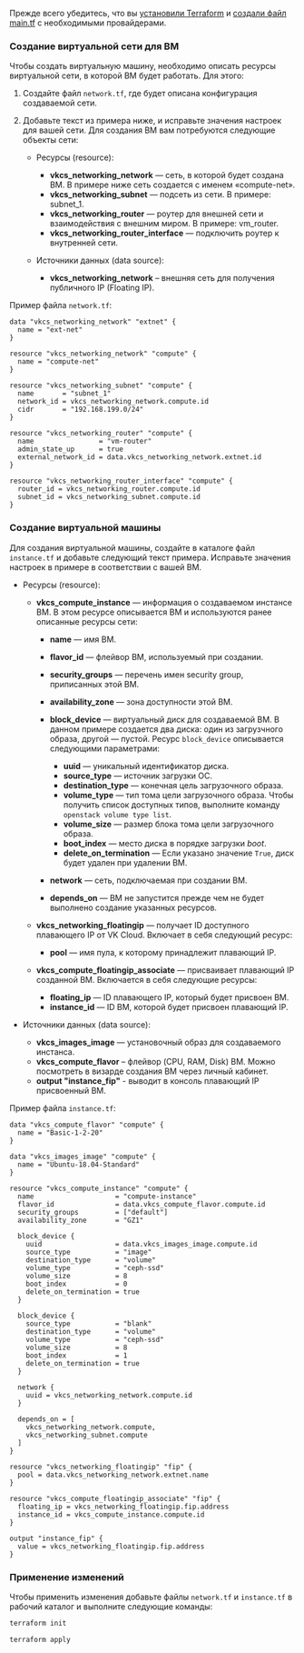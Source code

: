 <warn>

Прежде всего убедитесь, что вы [установили Terraform](../../quick-start/preparation) и [создали файл main.tf](../../quick-start/configuration) с необходимыми провайдерами.

</warn>

### Создание виртуальной сети для ВМ

Чтобы создать виртуальную машину, необходимо описать ресурсы виртуальной сети, в которой ВМ будет работать. Для этого:

1. Создайте файл `network.tf`, где будет описана конфигурация создаваемой сети.
2. Добавьте текст из примера ниже, и исправьте значения настроек для вашей сети. Для создания ВМ вам потребуются следующие объекты сети:

   - Ресурсы (resource):

     - **vkcs_networking_network** — сеть, в которой будет создана ВМ. В примере ниже сеть создается с именем «compute-net».
     - **vkcs_networking_subnet** — подсеть из сети. В примере: subnet_1.
     - **vkcs_networking_router** — роутер для внешней сети и взаимодействия с внешним миром. В примере: vm_router.
     - **vkcs_networking_router_interface** — подключить роутер к внутренней сети.

   - Источники данных (data source):

     - **vkcs_networking_network** – внешняя сеть для получения публичного IP (Floating IP).

Пример файла `network.tf`:

```hcl
data "vkcs_networking_network" "extnet" {
  name = "ext-net"
}

resource "vkcs_networking_network" "compute" {
  name = "compute-net"
}

resource "vkcs_networking_subnet" "compute" {
  name       = "subnet_1"
  network_id = vkcs_networking_network.compute.id
  cidr       = "192.168.199.0/24"
}

resource "vkcs_networking_router" "compute" {
  name                = "vm-router"
  admin_state_up      = true
  external_network_id = data.vkcs_networking_network.extnet.id
}

resource "vkcs_networking_router_interface" "compute" {
  router_id = vkcs_networking_router.compute.id
  subnet_id = vkcs_networking_subnet.compute.id
}
```

### Создание виртуальной машины

Для создания виртуальной машины, создайте в каталоге файл `instance.tf` и добавьте следующий текст примера. Исправьте значения настроек в примере в соответствии с вашей ВМ.

- Ресурсы (resource):

  - **vkcs_compute_instance** — информация о создаваемом инстансе ВМ. В этом ресурсе описывается ВМ и используются ранее описанные ресурсы сети:

    - **name** — имя ВМ.
    - **flavor_id** — флейвор ВМ, используемый при создании.
    - **security_groups** — перечень имен security group, приписанных этой ВМ.
    - **availability_zone** — зона доступности этой ВМ.
    - **block_device** — виртуальный диск для создаваемой ВМ. В данном примере создается два диска: один из загрузчного образа, другой — пустой. Ресурс `block_device` описывается следующими параметрами:

      - **uuid** — уникальный идентификатор диска.
      - **source_type** — источник загрузки ОС.
      - **destination_type** — конечная цель загрузочного образа.
      - **volume_type** — тип тома цели загрузочного образа. Чтобы получить список доступных типов, выполните команду `openstack volume type list`.
      - **volume_size** — размер блока тома цели загрузочного образа.
      - **boot_index** — место диска в порядке загрузки *boot*.
      - **delete_on_termination** — Если указано значение `True`, диск будет удален при удалении ВМ.

    - **network** — сеть, подключаемая при создании ВМ.
    - **depends_on** — ВМ не запустится прежде чем не будет выполнено создание указанных ресурсов.

  - **vkcs_networking_floatingip** — получает ID доступного плавающего IP от VK Cloud. Включает в себя следующий ресурс:

    - **pool** — имя пула, к которому принадлежит плавающий IP.

  - **vkcs_compute_floatingip_associate** — присваивает плавающий IP созданной ВМ. Включается в себя следующие ресурсы:

    - **floating_ip** — ID плавающего IP, который будет присвоен ВМ.
    - **instance_id** — ID ВМ, которой будет присвоен плавающий IP.

- Источники данных (data source):

  - **vkcs_images_image** — установочный образ для создаваемого инстанса.
  - **vkcs_compute_flavor** – флейвор (CPU, RAM, Disk) ВМ. Можно посмотреть в визарде создания ВМ через личный кабинет.
  - **output "instance_fip"** - выводит в консоль плавающий IP присвоенный ВМ.

Пример файла `instance.tf`:

```hcl
data "vkcs_compute_flavor" "compute" {
  name = "Basic-1-2-20"
}

data "vkcs_images_image" "compute" {
  name = "Ubuntu-18.04-Standard"
}

resource "vkcs_compute_instance" "compute" {
  name                    = "compute-instance"
  flavor_id               = data.vkcs_compute_flavor.compute.id
  security_groups         = ["default"]
  availability_zone       = "GZ1"

  block_device {
    uuid                  = data.vkcs_images_image.compute.id
    source_type           = "image"
    destination_type      = "volume"
    volume_type           = "ceph-ssd"
    volume_size           = 8
    boot_index            = 0
    delete_on_termination = true
  }

  block_device {
    source_type           = "blank"
    destination_type      = "volume"
    volume_type           = "ceph-ssd"
    volume_size           = 8
    boot_index            = 1
    delete_on_termination = true
  }

  network {
    uuid = vkcs_networking_network.compute.id
  }

  depends_on = [
    vkcs_networking_network.compute,
    vkcs_networking_subnet.compute
  ]
}

resource "vkcs_networking_floatingip" "fip" {
  pool = data.vkcs_networking_network.extnet.name
}

resource "vkcs_compute_floatingip_associate" "fip" {
  floating_ip = vkcs_networking_floatingip.fip.address
  instance_id = vkcs_compute_instance.compute.id
}

output "instance_fip" {
  value = vkcs_networking_floatingip.fip.address
}
```

### Применение изменений

Чтобы применить изменения добавьте файлы `network.tf` и `instance.tf` в рабочий каталог и выполните следующие команды:

```bash
terraform init
```
```bash
terraform apply
```
